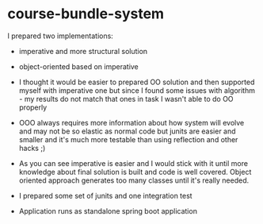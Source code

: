 # course-bundle-system

I prepared two implementations:

- imperative and more structural solution
- object-oriented based on imperative

- I thought it would be easier to prepared OO solution and then supported myself with imperative one
but since I found some issues with algorithm - my results do not match that ones in task I wasn't able to do OO properly
- OOO always requires more information about how system will evolve and may not be so elastic as normal code but junits are easier and smaller and it's much more testable 
than using reflection and other hacks ;)
- As you can see imperative is easier and I would stick with it until more knowledge about final solution is built and
  code is well
  covered. Object oriented approach generates too many classes until it's really needed.
- I prepared some set of junits and one integration test
- Application runs as standalone spring boot application